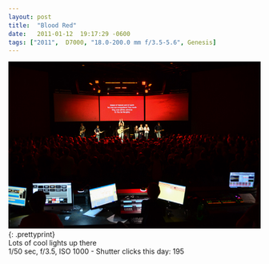 ```yaml
---
layout: post
title:  "Blood Red"
date:   2011-01-12  19:17:29 -0600
tags: ["2011",  D7000, "18.0-200.0 mm f/3.5-5.6", Genesis]
---
```

![:title](/images/2011/2011_0112_D7K_0686.jpg)
{: .prettyprint}  
Lots of cool lights up there  
1/50 sec, f/3.5, ISO 1000 - Shutter clicks this day: 195